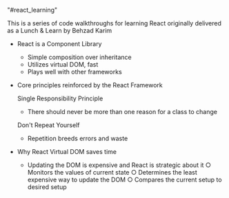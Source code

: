 "#react_learning" 


This is a series of code walkthroughs for learning React originally delivered as a Lunch & Learn by Behzad Karim


- React is a Component Library
	- Simple composition over inheritance 
	- Utilizes virtual DOM, fast
	- Plays well with other frameworks

	
- Core principles reinforced by the React Framework

  Single Responsibility Principle 
  - There should never be more than one reason for a class to change

  Don't Repeat Yourself 
  - Repetition breeds errors and waste


- Why React Virtual DOM saves time
	- Updating the DOM is expensive and React is strategic about it
		○ Monitors the values of current state
		○ Determines the least expensive way to update the DOM
		○ Compares the current setup to desired setup 
		


